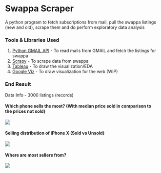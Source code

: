 # Swappa Scraper
A python program to fetch subscriptions from mail, pull the swappa listings (new and old), scrape them and do perform exploratory data analysis


### Tools & Libraries Used
  1. [Python GMAIL API](https://developers.google.com/gmail/api/quickstart/python) - To read mails from GMAIL and fetch the listings for swappa
  2. [Scrapy](https://scrapy.org/) - To scrape data from swappa
  3. [Tableau](https://www.tableau.com/products/desktop) - To draw the visualization/EDA
  3. [Google Viz](https://developers.google.com/chart/interactive/docs/reference) - To draw visualization for the web (WIP)
 
 
 ### End Result 
 Data Info - 3000 listings (records)
 
#### Which phone sells the most? (With median price sold in comparison to the prices not sold)

<img src="https://i.imgur.com/unH5iyg.png">


#### Selling distribution of iPhone X (Sold vs Unsold)
<img src="https://i.imgur.com/gCOjvB9.png">


#### Where are most sellers from?
<img src="https://i.imgur.com/8fOMIK0.png">
